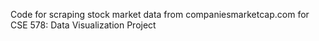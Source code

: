 Code for scraping stock market data from companiesmarketcap.com for CSE 578: Data Visualization Project
